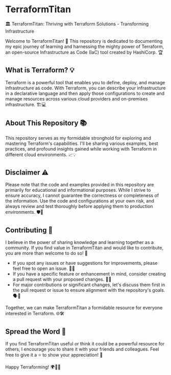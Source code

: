 # TerraformTitan

🏛️ TerraformTitan: Thriving with Terraform Solutions - Transforming Infrastructure

Welcome to TerraformTitan! 🚀 This repository is dedicated to documenting my epic journey of learning and harnessing the mighty power of Terraform, an open-source Infrastructure as Code (IaC) tool created by HashiCorp. 🏆

## What is Terraform? 💡

Terraform is a powerful tool that enables you to define, deploy, and manage infrastructure as code. With Terraform, you can describe your infrastructure in a declarative language and then apply those configurations to create and manage resources across various cloud providers and on-premises infrastructure. 🏗️💻

## About This Repository 📚

This repository serves as my formidable stronghold for exploring and mastering Terraform's capabilities. I'll be sharing various examples, best practices, and profound insights gained while working with Terraform in different cloud environments. 📈💡

## Disclaimer ⚠️

Please note that the code and examples provided in this repository are primarily for educational and informational purposes. While I strive to ensure accuracy, I cannot guarantee the correctness or completeness of the information. Use the code and configurations at your own risk, and always review and test thoroughly before applying them to production environments. 🛡️🧪

## Contributing 🤝

I believe in the power of sharing knowledge and learning together as a community. If you find value in TerraformTitan and would like to contribute, you are more than welcome to do so! 🌟

- If you spot any issues or have suggestions for improvements, please feel free to open an issue. 🐞📝
- If you have a specific feature or enhancement in mind, consider creating a pull request with your proposed changes. 🔄🔧
- For major contributions or significant changes, let's discuss them first in the pull request or issue to ensure alignment with the repository's goals. 🗣️📢

Together, we can make TerraformTitan a formidable resource for everyone interested in Terraform. 🌐🛠️

## Spread the Word 📣

If you find TerraformTitan useful or think it could be a powerful resource for others, I encourage you to share it with your friends and colleagues. Feel free to give it a ⭐️ to show your appreciation! 🌟

Happy Terraforming! 🌍💪🚀

